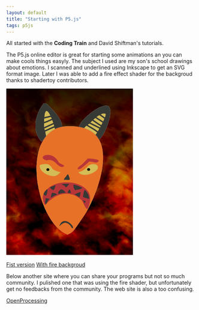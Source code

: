 ```yaml
---
layout: default
title: "Starting with P5.js"
tags: p5js
---
```

All started with the **Coding Train** and David Shiftman's tutorials. 

The P5.js online editor is great for starting some animations an you can make cools things easyly. 
The subject I used are my son's school drawings about emotions. I scanned and underlined using Inkscape to get an SVG format image. 
Later I was able to add a fire effect shader for the backgroud thanks to shadertoy contributors.

![Screensshot](/assets/images/damien_mechant.png)

[Fist version](https://editor.p5js.org/sylvain69780/sketches/zzg14OI9i)
[With fire backgroud](https://editor.p5js.org/sylvain69780/sketches/SYOoiwzKX)

Below another site where you can share your programs but not so much community. 
I pulished one that was using the fire shader, but unfortunately get no feedbacks from the community. 
The web site is also a too confusing.

[OpenProcessing](https://www.openprocessing.org/)
